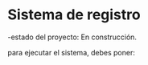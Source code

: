 <h1>Sistema de registro</h1>

-estado del proyecto: En construcción.

para ejecutar el sistema, debes poner:
